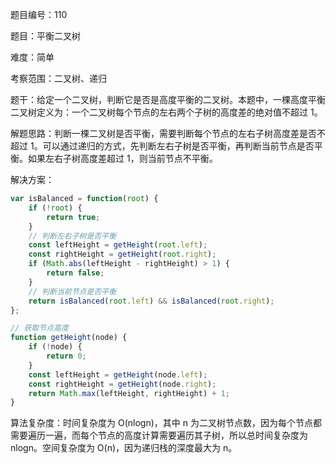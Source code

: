 题目编号：110

题目：平衡二叉树

难度：简单

考察范围：二叉树、递归

题干：给定一个二叉树，判断它是否是高度平衡的二叉树。本题中，一棵高度平衡二叉树定义为：一个二叉树每个节点的左右两个子树的高度差的绝对值不超过 1。

解题思路：判断一棵二叉树是否平衡，需要判断每个节点的左右子树高度差是否不超过 1。可以通过递归的方式，先判断左右子树是否平衡，再判断当前节点是否平衡。如果左右子树高度差超过 1，则当前节点不平衡。

解决方案：

```javascript
var isBalanced = function(root) {
    if (!root) {
        return true;
    }
    // 判断左右子树是否平衡
    const leftHeight = getHeight(root.left);
    const rightHeight = getHeight(root.right);
    if (Math.abs(leftHeight - rightHeight) > 1) {
        return false;
    }
    // 判断当前节点是否平衡
    return isBalanced(root.left) && isBalanced(root.right);
};

// 获取节点高度
function getHeight(node) {
    if (!node) {
        return 0;
    }
    const leftHeight = getHeight(node.left);
    const rightHeight = getHeight(node.right);
    return Math.max(leftHeight, rightHeight) + 1;
}
```

算法复杂度：时间复杂度为 O(nlogn)，其中 n 为二叉树节点数，因为每个节点都需要遍历一遍，而每个节点的高度计算需要遍历其子树，所以总时间复杂度为 nlogn。空间复杂度为 O(n)，因为递归栈的深度最大为 n。